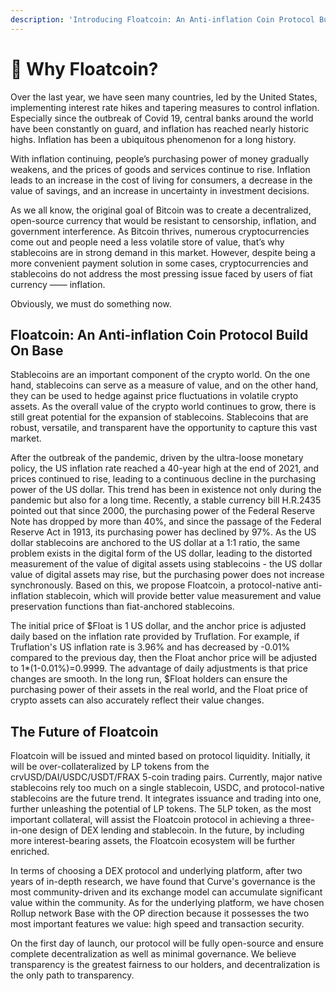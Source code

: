 ```yaml
---
description: 'Introducing Floatcoin: An Anti-inflation Coin Protocol Build On Base'
---
```


# 📖 Why Floatcoin?

Over the last year, we have seen many countries, led by the United States, implementing interest rate hikes and tapering measures to control inflation. Especially since the outbreak of Covid 19, central banks around the world have been constantly on guard, and inflation has reached nearly historic highs. Inflation has been a ubiquitous phenomenon for a long history.

With inflation continuing, people’s purchasing power of money gradually weakens, and the prices of goods and services continue to rise. Inflation leads to an increase in the cost of living for consumers, a decrease in the value of savings, and an increase in uncertainty in investment decisions.

As we all know, the original goal of Bitcoin was to create a decentralized, open-source currency that would be resistant to censorship, inflation, and government interference. As Bitcoin thrives, numerous cryptocurrencies come out and people need a less volatile store of value, that’s why stablecoins are in strong demand in this market. However, despite being a more convenient payment solution in some cases, cryptocurrencies and stablecoins do not address the most pressing issue faced by users of fiat currency —— inflation.

Obviously, we must do something now.

## Floatcoin: An Anti-inflation Coin Protocol Build On Base

Stablecoins are an important component of the crypto world. On the one hand, stablecoins can serve as a measure of value, and on the other hand, they can be used to hedge against price fluctuations in volatile crypto assets. As the overall value of the crypto world continues to grow, there is still great potential for the expansion of stablecoins. Stablecoins that are robust, versatile, and transparent have the opportunity to capture this vast market.

After the outbreak of the pandemic, driven by the ultra-loose monetary policy, the US inflation rate reached a 40-year high at the end of 2021, and prices continued to rise, leading to a continuous decline in the purchasing power of the US dollar. This trend has been in existence not only during the pandemic but also for a long time. Recently, a stable currency bill H.R.2435 pointed out that since 2000, the purchasing power of the Federal Reserve Note has dropped by more than 40%, and since the passage of the Federal Reserve Act in 1913, its purchasing power has declined by 97%. As the US dollar stablecoins are anchored to the US dollar at a 1:1 ratio, the same problem exists in the digital form of the US dollar, leading to the distorted measurement of the value of digital assets using stablecoins - the US dollar value of digital assets may rise, but the purchasing power does not increase synchronously. Based on this, we propose Floatcoin, a protocol-native anti-inflation stablecoin, which will provide better value measurement and value preservation functions than fiat-anchored stablecoins.

The initial price of $Float is 1 US dollar, and the anchor price is adjusted daily based on the inflation rate provided by Truflation. For example, if Truflation's US inflation rate is 3.96% and has decreased by -0.01% compared to the previous day, then the Float anchor price will be adjusted to 1\*(1-0.01%)=0.9999. The advantage of daily adjustments is that price changes are smooth. In the long run, $Float holders can ensure the purchasing power of their assets in the real world, and the Float price of crypto assets can also accurately reflect their value changes.

## The Future of Floatcoin

Floatcoin will be issued and minted based on protocol liquidity. Initially, it will be over-collateralized by LP tokens from the crvUSD/DAI/USDC/USDT/FRAX 5-coin trading pairs. Currently, major native stablecoins rely too much on a single stablecoin, USDC, and protocol-native stablecoins are the future trend. It integrates issuance and trading into one, further unleashing the potential of LP tokens. The 5LP token, as the most important collateral, will assist the Floatcoin protocol in achieving a three-in-one design of DEX lending and stablecoin. In the future, by including more interest-bearing assets, the Floatcoin ecosystem will be further enriched.

In terms of choosing a DEX protocol and underlying platform, after two years of in-depth research, we have found that Curve's governance is the most community-driven and its exchange model can accumulate significant value within the community. As for the underlying platform, we have chosen Rollup network Base with the OP direction because it possesses the two most important features we value: high speed and transaction security.

On the first day of launch, our protocol will be fully open-source and ensure complete decentralization as well as minimal governance. We believe transparency is the greatest fairness to our holders, and decentralization is the only path to transparency.
